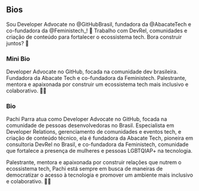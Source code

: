 ## Bios
Sou Developer Advocate no @GitHubBrasil, fundadora da @AbacateTech e co-fundadora da @Feministech_! 🚀
Trabalho com DevRel, comunidades e criação de conteúdo para fortalecer o ecossistema tech. Bora construir juntos? 💚

### Mini Bio
Developer Advocate no GitHub, focada na comunidade dev brasileira. Fundadora da Abacate Tech e co-fundadora da Feministech. Palestrante, mentora e apaixonada por construir um ecossistema tech mais inclusivo e colaborativo. 💚🚀

### Bio
Pachi Parra atua como Developer Advocate no GitHub, focada na comunidade de pessoas desenvolvedoras no Brasil. Especialista em Developer Relations, gerenciamento de comunidades e eventos tech, e criação de conteúdo técnico, ela é fundadora da Abacate Tech, pioneira em consultoria DevRel no Brasil, e co-fundadora da Feministech, comunidade que fortalece a presença de mulheres e pessoas LGBTQIAP+ na tecnologia.

Palestrante, mentora e apaixonada por construir relações que nutrem o ecossistema tech, Pachi está sempre em busca de maneiras de democratizar o acesso à tecnologia e promover um ambiente mais inclusivo e colaborativo. 🚀💚


